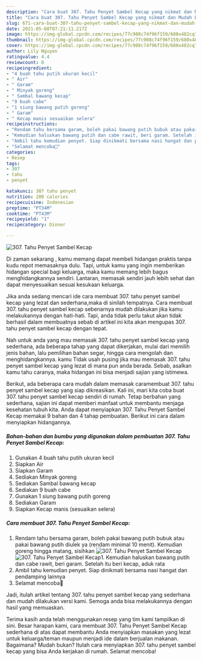 ```yaml
---
description: "Cara buat 307. Tahu Penyet Sambel Kecap yang nikmat dan Mudah Dibuat"
title: "Cara buat 307. Tahu Penyet Sambel Kecap yang nikmat dan Mudah Dibuat"
slug: 671-cara-buat-307-tahu-penyet-sambel-kecap-yang-nikmat-dan-mudah-dibuat
date: 2021-05-08T07:21:11.217Z
image: https://img-global.cpcdn.com/recipes/77c908c74f96f159/680x482cq70/307-tahu-penyet-sambel-kecap-foto-resep-utama.jpg
thumbnail: https://img-global.cpcdn.com/recipes/77c908c74f96f159/680x482cq70/307-tahu-penyet-sambel-kecap-foto-resep-utama.jpg
cover: https://img-global.cpcdn.com/recipes/77c908c74f96f159/680x482cq70/307-tahu-penyet-sambel-kecap-foto-resep-utama.jpg
author: Lily Nguyen
ratingvalue: 4.4
reviewcount: 8
recipeingredient:
- "4 buah tahu putih ukuran kecil"
- " Air"
- " Garam"
- " Minyak goreng"
- " Sambal bawang kecap"
- "9 buah cabe"
- "1 siung bawang putih goreng"
- " Garam"
- " Kecap manis sesuaikan selera"
recipeinstructions:
- "Rendam tahu bersama garam, boleh pakai bawang putih bubuk atau pakai bawang putih diulek ya (rendam minimal 10 menit). Kemudian goreng hingga matang, sisihkan"
- "Kemudian haluskan bawang putih dan cabe rawit, beri garam. Setelah itu beri kecap, aduk rata"
- "Ambil tahu kemudian penyet. Siap dinikmati bersama nasi hangat dan pendamping lainnya"
- "Selamat mencoba💜"
categories:
- Resep
tags:
- 307
- tahu
- penyet

katakunci: 307 tahu penyet 
nutrition: 208 calories
recipecuisine: Indonesian
preptime: "PT34M"
cooktime: "PT43M"
recipeyield: "1"
recipecategory: Dinner

---
```



![307. Tahu Penyet Sambel Kecap](https://img-global.cpcdn.com/recipes/77c908c74f96f159/680x482cq70/307-tahu-penyet-sambel-kecap-foto-resep-utama.jpg)

Di zaman  sekarang , kamu memang dapat membeli hidangan praktis tanpa kudu repot memasaknya dulu. Tapi, untuk kamu yang ingin memberikan hidangan special bagi keluarga, maka kamu memang lebih bagus menghidangkannya sendiri. Lantaran, memasak sendiri jauh lebih sehat dan dapat menyesuaikan sesuai kesukaan keluarga.

Jika anda sedang mencari ide cara membuat 307. tahu penyet sambel kecap yang lezat dan sederhana,maka di sinilah tempatnya. Cara membuat 307. tahu penyet sambel kecap  sebenarnya mudah dilakukan jika kamu melakukannya dengan hati-hati. Tapi, anda tidak perlu takut akan tidak berhasil dalam membuatnya 
sebab di artikel ini kita akan mengupas 307. tahu penyet sambel kecap dengan tepat.  



Nah untuk anda yang mau memasak 307. tahu penyet sambel kecap yang sederhana, ada beberapa tahap yang dapat dikerjakan, mulai dari memilih jenis bahan, lalu pemilihan bahan segar, hingga cara mengolah dan menghidangkannya. kamu Tidak usah pusing jika mau memasak 307. tahu penyet sambel kecap yang lezat di mana pun anda berada. Sebab, asalkan kamu  tahu caranya, maka hidangan ini bisa menjadi sajian yang istimewa.

Berikut, ada beberapa cara mudah dalam memasak caramembuat 307. tahu penyet sambel kecap yang siap dikreasikan. Kali ini, mari kita coba buat 307. tahu penyet sambel kecap sendiri di rumah. Tetap berbahan yang sederhana, sajian ini dapat memberi manfaat untuk membantu menjaga kesehatan tubuh kita. Anda dapat menyiapkan 307. Tahu Penyet Sambel Kecap memakai 9 bahan dan 4 tahap pembuatan. Berikut ini cara dalam menyiapkan hidangannya.

<!--inarticleads1-->

##### Bahan-bahan dan bumbu yang digunakan dalam pembuatan 307. Tahu Penyet Sambel Kecap:

1. Gunakan 4 buah tahu putih ukuran kecil
1. Siapkan  Air
1. Siapkan  Garam
1. Sediakan  Minyak goreng
1. Sediakan  Sambal bawang kecap
1. Sediakan 9 buah cabe
1. Gunakan 1 siung bawang putih goreng
1. Sediakan  Garam
1. Siapkan  Kecap manis (sesuaikan selera)




<!--inarticleads2-->

##### Cara membuat 307. Tahu Penyet Sambel Kecap:

1. Rendam tahu bersama garam, boleh pakai bawang putih bubuk atau pakai bawang putih diulek ya (rendam minimal 10 menit). Kemudian goreng hingga matang, sisihkan
<img src="https://img-global.cpcdn.com/steps/ca8c9cd33108c03a/160x128cq70/307-tahu-penyet-sambel-kecap-langkah-memasak-1-foto.jpg" alt="307. Tahu Penyet Sambel Kecap"><img src="https://img-global.cpcdn.com/steps/975b6dc9ffa4ac31/160x128cq70/307-tahu-penyet-sambel-kecap-langkah-memasak-1-foto.jpg" alt="307. Tahu Penyet Sambel Kecap">1. Kemudian haluskan bawang putih dan cabe rawit, beri garam. Setelah itu beri kecap, aduk rata
1. Ambil tahu kemudian penyet. Siap dinikmati bersama nasi hangat dan pendamping lainnya
1. Selamat mencoba💜




Jadi, itulah artikel tentang  307. tahu penyet sambel kecap  yang sederhana dan mudah dilakukan versi kami. Semoga anda bisa melakukannya dengan hasil yang memuaskan. 

Terima kasih anda telah menggunakan resep yang tim kami tampilkan di sini. Besar harapan kami, cara membuat  307. Tahu Penyet Sambel Kecap sederhana di atas dapat membantu Anda menyiapkan masakan yang lezat untuk keluarga/teman maupun menjadi ide dalam berjualan makanan. Bagaimana? Mudah bukan? Itulah cara menyiapkan 307. tahu penyet sambel kecap yang bisa Anda kerjakan di rumah. Selamat mencoba!

